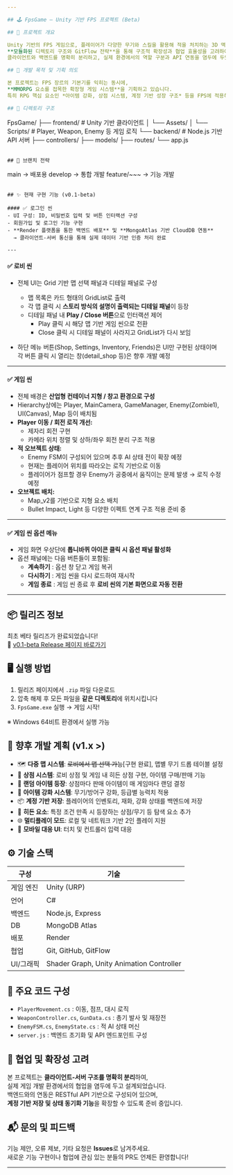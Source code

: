 ```yaml
---

## 🕹️ FpsGame – Unity 기반 FPS 프로젝트 (Beta)

## 📌 프로젝트 개요

Unity 기반의 FPS 게임으로, 플레이어가 다양한 무기와 스킬을 활용해 적을 처치하는 3D 액션 게임입니다.  
**모듈화된 디렉토리 구조와 GitFlow 전략**을 통해 구조적 확장성과 협업 효율성을 고려하여 설계되었습니다.  
클라이언트와 백엔드를 명확히 분리하고, 실제 환경에서의 역할 구분과 API 연동을 염두에 두었습니다.

## 🎯 개발 목적 및 기획 의도

본 프로젝트는 FPS 장르의 기본기를 익히는 동시에,  
**MMORPG 요소를 접목한 확장형 게임 시스템**을 기획하고 있습니다.  
특히 RPG 핵심 요소인 *아이템 강화, 상점 시스템, 계정 기반 성장 구조* 등을 FPS에 적용하는 방향으로 발전시키고자 합니다.

## 📁 디렉토리 구조

```
FpsGame/
├── frontend/         # Unity 기반 클라이언트
│   └── Assets/
│       └── Scripts/  # Player, Weapon, Enemy 등 게임 로직
└── backend/          # Node.js 기반 API 서버
    ├── controllers/
    ├── models/
    ├── routes/
    └── app.js
```

## 🚀 브랜치 전략

```
main → 배포용
develop → 통합 개발
feature/~~~ → 기능 개발
```

## ✨ 현재 구현 기능 (v0.1-beta)

#### ✅ 로그인 씬
- UI 구성: ID, 비밀번호 입력 및 버튼 인터랙션 구성  
- 회원가입 및 로그인 기능 구현  
- **Render 플랫폼을 통한 백엔드 배포** 및 **MongoAtlas 기반 CloudDB 연동**  
  → 클라이언트-서버 통신을 통해 실제 데이터 기반 인증 처리 완료

---
```


#### ✅ 로비 씬
- 전체 UI는 Grid 기반 맵 선택 패널과 디테일 패널로 구성  
  - 맵 목록은 카드 형태의 GridList로 출력  
  - 각 맵 클릭 시 **스토리 방식의 설명이 출력되는 디테일 패널**이 등장  
  - 디테일 패널 내 **Play / Close 버튼**으로 인터랙션 제어  
    - Play 클릭 시 해당 맵 기반 게임 씬으로 전환  
    - Close 클릭 시 디테일 패널이 사라지고 GridList가 다시 보임

- 하단 메뉴 버튼(Shop, Settings, Inventory, Friends)은 UI만 구현된 상태이며  
  각 버튼 클릭 시 열리는 창(detail_shop 등)은 향후 개발 예정

---

#### ✅ 게임 씬
  - 전체 배경은 **산업형 컨테이너 지형 / 창고 환경으로 구성**  
  - Hierarchy상에는 Player, MainCamera, GameManager, Enemy(Zombie1), UI(Canvas), Map 등이 배치됨  
  - **Player 이동 / 회전 로직 개선:**  
    - 제자리 회전 구현  
    - 카메라 위치 정렬 및 상하/좌우 회전 분리 구조 적용  
  - **적 오브젝트 상태:**  
    - Enemy FSM이 구성되어 있으며 추후 AI 상태 전이 확장 예정  
    - 현재는 플레이어 위치를 따라오는 로직 기반으로 이동  
    - 플레이어가 점프할 경우 Enemy가 공중에서 움직이는 문제 발생 → 로직 수정 예정
  - **오브젝트 배치:**  
    - Map_v2를 기반으로 지형 요소 배치  
    - Bullet Impact, Light 등 다양한 이펙트 연계 구조 적용 준비 중

---

#### ✅ 게임 씬 옵션 메뉴
- 게임 화면 우상단에 **톱니바퀴 아이콘 클릭 시 옵션 패널 활성화**  
- 옵션 패널에는 다음 버튼들이 포함됨:
  - **계속하기** : 옵션 창 닫고 게임 복귀  
  - **다시하기** : 게임 씬을 다시 로드하여 재시작  
  - **게임 종료** : 게임 씬 종료 후 **로비 씬의 기본 화면으로 자동 전환**

---

## 📦 릴리즈 정보

최초 베타 릴리즈가 완료되었습니다!  
🔗 [v0.1-beta Release 페이지 바로가기](https://github.com/m97j/FpsGame/releases/tag/v0.1-beta)

## 🖥️ 실행 방법

1. 릴리즈 페이지에서 `.zip` 파일 다운로드  
2. 압축 해제 후 모든 파일을 **같은 디렉토리**에 위치시킵니다  
3. `FpsGame.exe` 실행 → 게임 시작!

※ Windows 64비트 환경에서 실행 가능

## 🔭 향후 개발 계획 (v1.x >)

- 🗺️ **다중 맵 시스템**: ~~로비에서 맵 선택 가능~~[구현 완료], 맵별 무기 드롭 테이블 설정
- 🛒 **상점 시스템**: 로비 상점 및 게임 내 히든 상점 구현, 아이템 구매/판매 기능
- 🎲 **랜덤 아이템 등장**: 상점마다 판매 아이템이 매 게임마다 랜덤 결정
- 💎 **아이템 강화 시스템**: 무기/방어구 강화, 등급별 능력치 적용
- 📦 **계정 기반 저장**: 플레이어의 인벤토리, 재화, 강화 상태를 백엔드에 저장
- 🧠 **히든 요소**: 특정 조건 만족 시 등장하는 상점/무기 등 탐색 요소 추가
- 🌐 **멀티플레이 모드**: 로컬 및 네트워크 기반 2인 플레이 지원
- 📱 **모바일 대응 UI**: 터치 및 컨트롤러 입력 대응

## ⚙️ 기술 스택

| 구성       | 기술 |
|------------|------|
| 게임 엔진  | Unity (URP) |
| 언어       | C# |
| 백엔드     | Node.js, Express |
| DB         | MongoDB Atlas |
| 배포       | Render |
| 협업       | Git, GitHub, GitFlow |
| UI/그래픽  | Shader Graph, Unity Animation Controller |

## 🧩 주요 코드 구성

- `PlayerMovement.cs` : 이동, 점프, 대시 로직
- `WeaponController.cs`, `GunData.cs` : 총기 발사 및 재장전
- `EnemyFSM.cs`, `EnemyState.cs` : 적 AI 상태 머신
- `server.js` : 백엔드 초기화 및 API 엔드포인트 구성

## 🤝 협업 및 확장성 고려

본 프로젝트는 **클라이언트-서버 구조를 명확히 분리**하여,  
실제 게임 개발 환경에서의 협업을 염두에 두고 설계되었습니다.  
백엔드와의 연동은 RESTful API 기반으로 구성되어 있으며,  
**계정 기반 저장 및 상태 동기화 기능**을 확장할 수 있도록 준비 중입니다.

## 📬 문의 및 피드백

기능 제안, 오류 제보, 기타 요청은 **Issues**로 남겨주세요.  
새로운 기능 구현이나 협업에 관심 있는 분들의 PR도 언제든 환영합니다!

---
